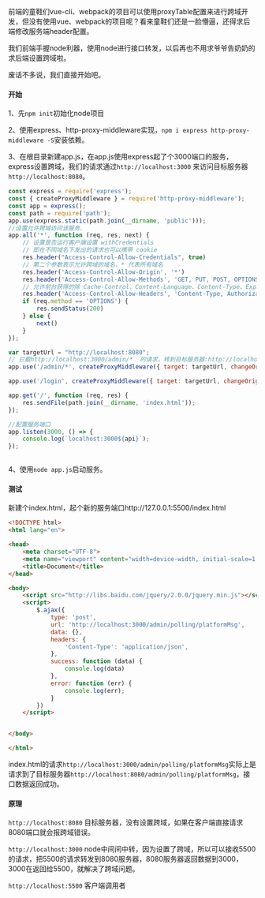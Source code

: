 前端的童鞋们vue-cli、webpack的项目可以使用proxyTable配置来进行跨域开发，但没有使用vue、webpack的项目呢？看来童鞋们还是一脸懵逼，还得求后端修改服务端header配置。

我们前端手握node利器，使用node进行接口转发，以后再也不用求爷爷告奶奶的求后端设置跨域啦。

废话不多说，我们直接开始吧。

#### 开始

1、先`npm init`初始化node项目  

2、使用express、http-proxy-middleware实现，`npm i express http-proxy-middleware -S`安装依赖。

3、在根目录新建app.js，在app.js使用express起了个3000端口的服务，express设置跨域，我们的请求通过`http://localhost:3000` 来访问目标服务器`http://localhost:8080`。


```javascript
const express = require('express');
const { createProxyMiddleware } = require('http-proxy-middleware');
const app = express();
const path = require('path');
app.use(express.static(path.join(__dirname, 'public')));
//设置允许跨域访问该服务.
app.all('*', function (req, res, next) {
    // 设置是否运行客户端设置 withCredentials
    // 即在不同域名下发出的请求也可以携带 cookie
    res.header("Access-Control-Allow-Credentials", true)
    // 第二个参数表示允许跨域的域名，* 代表所有域名  
    res.header('Access-Control-Allow-Origin', '*')
    res.header('Access-Control-Allow-Methods', 'GET, PUT, POST, OPTIONS') // 允许的 http 请求的方法
    // 允许前台获得的除 Cache-Control、Content-Language、Content-Type、Expires、Last-Modified、Pragma 这几张基本响应头之外的响应头
    res.header('Access-Control-Allow-Headers', 'Content-Type, Authorization, Content-Length, X-Requested-With')
    if (req.method == 'OPTIONS') {
        res.sendStatus(200)
    } else {
        next()
    }
});

var targetUrl = "http://localhost:8080";
// 拦截http://localhost:3000/admin/*  的请求，转到目标服务器:http://localhost:8080/admin/*   
app.use('/admin/*', createProxyMiddleware({ target: targetUrl, changeOrigin: true }));

app.use('/login', createProxyMiddleware({ target: targetUrl, changeOrigin: true }));

app.get('/', function (req, res) {
    res.sendFile(path.join(__dirname, 'index.html'));
});

//配置服务端口
app.listen(3000, () => {
    console.log(`localhost:3000${api}`);
});



```

4、使用`node app.js`启动服务。

#### 测试
新建个index.html，起个新的服务端口http://127.0.0.1:5500/index.html
```html
<!DOCTYPE html>
<html lang="en">

<head>
    <meta charset="UTF-8">
    <meta name="viewport" content="width=device-width, initial-scale=1.0">
    <title>Document</title>
</head>

<body>
    <script src="http://libs.baidu.com/jquery/2.0.0/jquery.min.js"></script>
    <script>
        $.ajax({
            type: 'post',
            url: 'http://localhost:3000/admin/polling/platformMsg',
            data: {},
            headers: {
                'Content-Type': 'application/json',
            },
            success: function (data) {
                console.log(data)
            },
            error: function (err) {
                console.log(err);
            }
        })
    </script>


</body>

</html>
```
index.html的请求`http://localhost:3000/admin/polling/platformMsg`实际上是请求到了目标服务器`http://localhost:8080/admin/polling/platformMsg`，接口数据返回成功。

#### 原理

`http://localhost:8080` 目标服务器，没有设置跨域，如果在客户端直接请求8080端口就会报跨域错误。  

`http://localhost:3000`  node中间间中转，因为设置了跨域，所以可以接收5500的请求，把5500的请求转发到8080服务器，8080服务器返回数据到3000，3000在返回给5500，就解决了跨域问题。
  
`http://localhost:5500`  客户端调用者  




